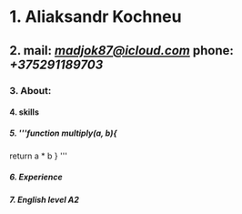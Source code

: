 # 1. Aliaksandr Kochneu
## 2. mail: *madjok87@icloud.com* phone: *+375291189703* 
### 3. **About:** 
#### 4. skills
##### 5. '''function multiply(a, b){
  return a * b
} '''
##### 6. Experience

##### 7. English level A2